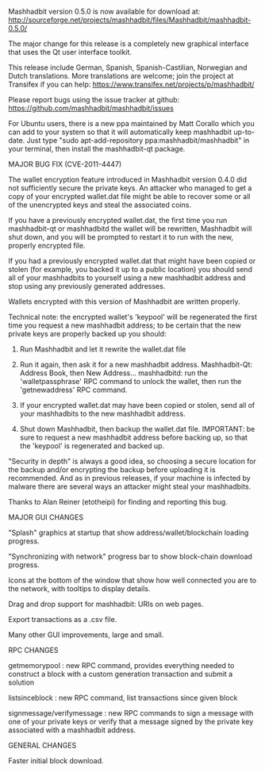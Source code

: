 Mashhadbit version 0.5.0 is now available for download at:
http://sourceforge.net/projects/mashhadbit/files/Mashhadbit/mashhadbit-0.5.0/

The major change for this release is a completely new graphical interface that uses the Qt user interface toolkit.

This release include German, Spanish, Spanish-Castilian, Norwegian and Dutch translations. More translations are welcome; join the project at Transifex if you can help:
https://www.transifex.net/projects/p/mashhadbit/

Please report bugs using the issue tracker at github:
https://github.com/mashhadbit/mashhadbit/issues

For Ubuntu users, there is a new ppa maintained by Matt Corallo which you can add to your system so that it will automatically keep mashhadbit up-to-date.  Just type "sudo apt-add-repository ppa:mashhadbit/mashhadbit" in your terminal, then install the mashhadbit-qt package.

MAJOR BUG FIX  (CVE-2011-4447)

The wallet encryption feature introduced in Mashhadbit version 0.4.0 did not sufficiently secure the private keys. An attacker who
managed to get a copy of your encrypted wallet.dat file might be able to recover some or all of the unencrypted keys and steal the
associated coins.

If you have a previously encrypted wallet.dat, the first time you run mashhadbit-qt or mashhadbitd the wallet will be rewritten, Mashhadbit will
shut down, and you will be prompted to restart it to run with the new, properly encrypted file.

If you had a previously encrypted wallet.dat that might have been copied or stolen (for example, you backed it up to a public
location) you should send all of your mashhadbits to yourself using a new mashhadbit address and stop using any previously generated addresses.

Wallets encrypted with this version of Mashhadbit are written properly.

Technical note: the encrypted wallet's 'keypool' will be regenerated the first time you request a new mashhadbit address; to be certain that the
new private keys are properly backed up you should:

1. Run Mashhadbit and let it rewrite the wallet.dat file

2. Run it again, then ask it for a new mashhadbit address.
Mashhadbit-Qt: Address Book, then New Address...
mashhadbitd: run the 'walletpassphrase' RPC command to unlock the wallet,  then run the 'getnewaddress' RPC command.

3. If your encrypted wallet.dat may have been copied or stolen, send  all of your mashhadbits to the new mashhadbit address.

4. Shut down Mashhadbit, then backup the wallet.dat file.
IMPORTANT: be sure to request a new mashhadbit address before backing up, so that the 'keypool' is regenerated and backed up.

"Security in depth" is always a good idea, so choosing a secure location for the backup and/or encrypting the backup before uploading it is recommended. And as in previous releases, if your machine is infected by malware there are several ways an attacker might steal your mashhadbits.

Thanks to Alan Reiner (etotheipi) for finding and reporting this bug.

MAJOR GUI CHANGES

"Splash" graphics at startup that show address/wallet/blockchain loading progress.

"Synchronizing with network" progress bar to show block-chain download progress.

Icons at the bottom of the window that show how well connected you are to the network, with tooltips to display details.

Drag and drop support for mashhadbit: URIs on web pages.

Export transactions as a .csv file.

Many other GUI improvements, large and small.

RPC CHANGES

getmemorypool : new RPC command, provides everything needed to construct a block with a custom generation transaction and submit a solution

listsinceblock : new RPC command, list transactions since given block

signmessage/verifymessage : new RPC commands to sign a message with one of your private keys or verify that a message signed by the private key associated with a mashhadbit address.

GENERAL CHANGES

Faster initial block download.
